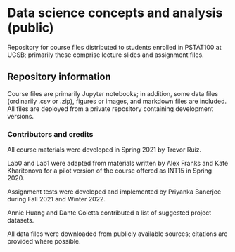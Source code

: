 # Data science concepts and analysis (public)

Repository for course files distributed to students enrolled in PSTAT100 at UCSB; primarily these comprise lecture slides and assignment files.

## Repository information

Course files are primarily Jupyter notebooks; in addition, some data files (ordinarily .csv or .zip), figures or images, and markdown files are included. All files are deployed from a private repository containing development versions.

### Contributors and credits

All course materials were developed in Spring 2021 by Trevor Ruiz. 

Lab0 and Lab1 were adapted from materials written by Alex Franks and Kate Kharitonova for a pilot version of the course offered as INT15 in Spring 2020.

Assignment tests were developed and implemented by Priyanka Banerjee during Fall 2021 and Winter 2022.

Annie Huang and Dante Coletta contributed a list of suggested project datasets.

All data files were downloaded from publicly available sources; citations are provided where possible.
